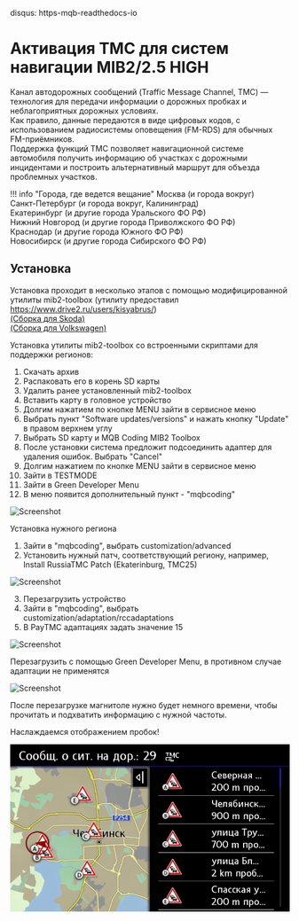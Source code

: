 disqus: https-mqb-readthedocs-io
# Активация TMC для систем навигации MIB2/2.5 HIGH

Канал автодорожных сообщений (Traffic Message Channel, TMC) — технология для передачи информации о дорожных пробках и неблагоприятных дорожных условиях.  
Как правило, данные передаются в виде цифровых кодов, с использованием радиосистемы оповещения (FM-RDS) для обычных FM-приёмников.  
Поддержка функций TMC позволяет навигационной системе автомобиля получить информацию об участках с дорожными инцидентами и построить альтернативный маршрут для объезда проблемных участков.  

!!! info "Города, где ведется вещание"
    Москва (и города вокруг)  
    Санкт-Петербург (и города вокруг, Калининград)  
    Екатеринбург (и другие города Уральского ФО РФ)  
    Нижний Новгород (и другие города Приволжского ФО РФ)  
    Краснодар (и другие города Южного ФО РФ)  
    Новосибирск (и другие города Сибирского ФО РФ)

## Установка

Установка проходит в несколько этапов с помощью модифицированной утилиты mib2-toolbox (утилиту предоставил https://www.drive2.ru/users/kisyabrus/)  
[(Сборка для Skoda)](../firmwares/TMC-zz.rar)  
[(Сборка для Volkswagen)](../firmwares/TMC-vw.rar)  

Установка утилиты mib2-toolbox со встроенными скриптами для поддержки регионов:   
1. Скачать архив  
2. Распаковать его в корень SD карты  
3. Удалить ранее установленный mib2-toolbox   
4. Вставить карту в головное устройство  
5. Долгим нажатием по кнопке MENU зайти в сервисное меню  
6. Выбрать пункт "Software updates/versions" и нажать кнопку "Update" в правом верхнем углу  
7. Выбрать SD карту и MQB Coding MIB2 Toolbox  
8. После установки система предложит подсоединить адаптер для удаления ошибок. Выбрать "Cancel"  
9. Долгим нажатием по кнопке MENU зайти в сервисное меню    
10. Зайти в TESTMODE  
11. Зайти в Green Developer Menu  
12. В меню появится дополнительный пункт - "mqbcoding"  
  
![Screenshot](../images/MQB/MIBII/green_menu.png)  

Установка нужного региона  
1. Зайти в "mqbcoding", выбрать customization/advanced  
2. Установить нужный патч, соответствующий региону, например, Install RussiaTMC Patch (Ekaterinburg, TMC25)    
   
![Screenshot](../images/MQB/MIBII/install_patch.png)  
  
3. Перезагрузить устройство   
4. Зайти в "mqbcoding", выбрать customization/adaptation/rccadaptations  
5. В PayTMC адаптациях задать значение 15  
   
![Screenshot](../images/MQB/MIBII/set_TMC_region.png)  
  
Перезагрузить с помощью Green Developer Menu, в противном случае адаптации не применятся  

![Screenshot](../images/MQB/MIBII/reboot_unit.png)  
  
После перезагрузке магнитоле нужно будет немного времени, чтобы прочитать и подхватить информацию с нужной частоты.  

Наслаждаемся отображением пробок!  

![Screenshot](../images/MQB/MIBII/tmc.png) 





